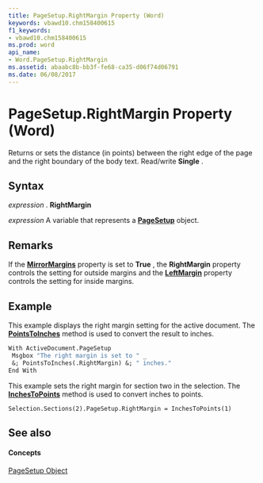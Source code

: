 ```yaml
---
title: PageSetup.RightMargin Property (Word)
keywords: vbawd10.chm158400615
f1_keywords:
- vbawd10.chm158400615
ms.prod: word
api_name:
- Word.PageSetup.RightMargin
ms.assetid: abaabc8b-bb3f-fe68-ca35-d06f74d06791
ms.date: 06/08/2017
---
```



# PageSetup.RightMargin Property (Word)

Returns or sets the distance (in points) between the right edge of the page and the right boundary of the body text. Read/write  **Single** .


## Syntax

 _expression_ . **RightMargin**

 _expression_ A variable that represents a **[PageSetup](pagesetup-object-word.md)** object.


## Remarks

If the  **[MirrorMargins](pagesetup-mirrormargins-property-word.md)** property is set to **True** , the **RightMargin** property controls the setting for outside margins and the **[LeftMargin](pagesetup-leftmargin-property-word.md)** property controls the setting for inside margins.


## Example

This example displays the right margin setting for the active document. The  **[PointsToInches](global-pointstoinches-method-word.md)** method is used to convert the result to inches.


```vb
With ActiveDocument.PageSetup 
 Msgbox "The right margin is set to " _ 
 &; PointsToInches(.RightMargin) &; " inches." 
End With
```

This example sets the right margin for section two in the selection. The  **[InchesToPoints](application-inchestopoints-method-word.md)** method is used to convert inches to points.




```
Selection.Sections(2).PageSetup.RightMargin = InchesToPoints(1)
```


## See also


#### Concepts


[PageSetup Object](pagesetup-object-word.md)

